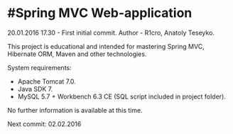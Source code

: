 #        #Spring MVC Web-application #
20.01.2016 17.30 - First initial commit.
Author - R1cro, Anatoly Teseyko.

This project is educational and intended for mastering Spring MVC, Hibernate ORM, Maven and other technologies.

System requirements:
- Apache Tomcat 7.0.
- Java SDK 7.
- MySQL 5.7 + Workbench 6.3 CE (SQL script included in project folder).

No further information is available at this time.

Next commit: 02.02.2016
